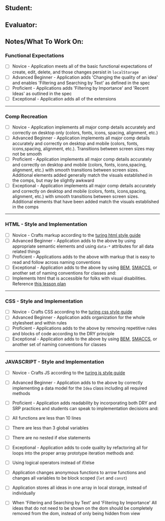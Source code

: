 ## Student: 
## Evaluator:
## Notes/What To Work On:

### Functional Expectations

* [ ]  Novice - Application meets all of the basic functional expectations of create, edit, delete, and those changes persist in `localStorage`
* [ ]  Advanced Beginner - Application adds 'Changing the quality of an idea' and enables 'Filtering and Searching by Text' as defined in the spec
* [ ]  Proficient - Applications adds 'Filtering by Importance' and 'Recent Ideas' as outlined in the spec
* [ ]  Exceptional - Application adds all of the extensions

------------------------------------------------------------------

### Comp Recreation

* [ ]  Novice - Application implements all major comp details accurately and correctly on desktop only (colors, fonts, icons, spacing, alignment, etc.)
* [ ]  Advanced Beginner - Application implements all major comp details accurately and correctly on desktop and mobile (colors, fonts, icons,spacing, alignment,  etc.). Transitions between screen sizes may not be smooth
* [ ]  Proficient - Application implements all major comp details accurately and correctly on desktop and mobile (colors, fonts, icons,spacing, alignment,  etc.) with smooth transitions between screen sizes. Additional elements added generally match the visuals established in the comps, but may be slightly awkward
* [ ]  Exceptional - Application implements all major comp details accurately and correctly on desktop and mobile (colors, fonts, icons,spacing, alignment,  etc.) with smooth transitions between screen sizes. Additional elements that have been added match the visuals established in the comps

------------------------------------------------------------------

### HTML - Style and Implementation

* [ ]  Novice - Crafts markup according to the [turing html style guide](https://github.com/turingschool-examples/html)
* [ ]  Advanced Beginner - Application adds to the above by using appropriate semantic elements and using `data-*` attributes for all data related things
* [ ]  Proficient - Applications adds to the above with markup that is easy to read and follow across naming conventions
* [ ]  Exceptional - Application adds to the above by using [BEM](http://getbem.com/), [SMACCS](https://smacss.com/), or another set of naming conventions for classes and:
  * [ ]  Implements html that is accessible for folks with visual disabilities. Reference [this lesson plan](http://frontend.turing.io/lessons/floating/web-accessibility.html)

------------------------------------------------------------------

### CSS - Style and Implementation

* [ ]  Novice - Crafts CSS according to the [turing css style guide](https://github.com/turingschool-examples/css)
* [ ]  Advanced Beginner - Application adds organization for the whole stylesheet and within rules
* [ ]  Proficient - Applications adds to the above by removing repetitive rules and blocks of code according to the DRY principle
* [ ]  Exceptional - Application adds to the above by using [BEM](http://getbem.com/), [SMACCS](https://smacss.com/), or another set of naming conventions for classes

------------------------------------------------------------------

### JAVASCRIPT - Style and Implementation

* [ ]  Novice - Crafts JS according to the [turing js style guide](https://github.com/turingschool-examples/javascript/tree/master/es5)
* [ ]  Advanced Beginner - Application adds to the above by correctly implementing a data model for the `Idea` class including all required methods
* [ ]  Proficient - Application adds readability by incorporating both DRY and SRP practices and students can speak to implementation decisions and:
  * [ ]  All functions are less than 10 lines
  * [ ]  There are less than 3 global variables
  * [ ]  There are no nested if else statements
* [ ]  Exceptional - Application adds to code quality by refactoring all for loops into the proper array prototype iteration methods and:
  * [ ]  Using logical operators instead of if/else
  * [ ]  Application changes anonymous functions to arrow functions and changes all variables to be block scoped (`let` and `const`)
  * [ ]  Application stores all ideas in one array in local storage, instead of individually
  * [ ]  When 'Filtering and Searching by Text' and 'Flitering by Importance' All ideas that do not need to be shown on the dom should be completely removed from the dom, instead of only being hidden from view


